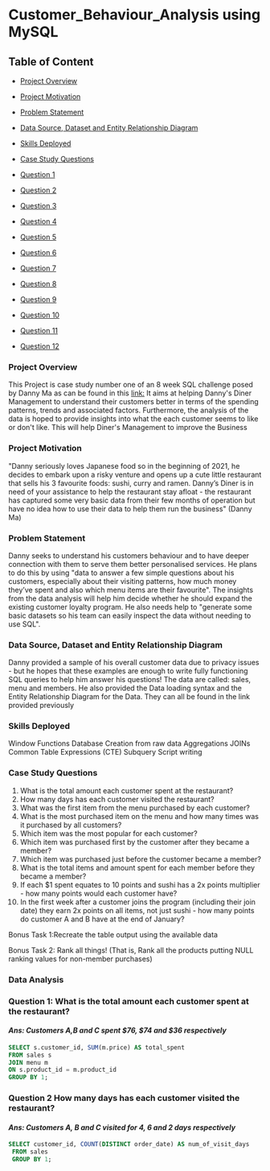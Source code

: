 # Customer_Behaviour_Analysis using MySQL

## Table of Content

- [Project Overview](#project-overview)

- [Project Motivation](#project-motivation)

- [Problem Statement](#problem-statement)
- [Data Source, Dataset and Entity Relationship Diagram](#data-Source,-dataset-and-entity-relationship-diagram)
- [Skills Deployed](#skills-deployed)
- [Case Study Questions](#case-study-questions)
- [Question 1](#question-1)
- [Question 2](#question-2)
- [Question 3](#question-3)
- [Question 4](#question-4)
- [Question 5](#question-5)
- [Question 6](#question-6)
- [Question 7](#question-7)
- [Question 8](#question-8)
- [Question 9](#question-9)
- [Question 10](#question-10)
- [Question 11](#question-11)
- [Question 12](#question-12)



### Project Overview

This Project is case study number one of an 8 week SQL challenge posed by Danny Ma as can be found in this [link:](https://8weeksqlchallenge.com/case-study-1/) It aims at helping Danny's Diner Management to understand their customers better in terms of the spending patterns, trends and associated factors. Furthermore, the analysis of the data is hoped to provide insights into what the each customer seems to like or don't like. This will help Diner's Management to improve the Business

### Project  Motivation

"Danny seriously loves Japanese food so in the beginning of 2021, he decides to embark upon a risky venture and opens up a cute little restaurant that sells his 3 favourite foods: sushi, curry and ramen. Danny’s Diner is in need of your assistance to help the restaurant stay afloat - the restaurant has captured some very basic data from their few months of operation but have no idea how to use their data to help them run the business" (Danny Ma)

### Problem Statement

Danny seeks to understand his customers behaviour and to have deeper connection with them to serve them better personalised services. He plans to do this by using "data to answer a few simple questions about his customers, especially about their visiting patterns, how much money they’ve spent and also which menu items are their favourite". 
The insights from the data analysis will help him decide whether he should expand the existing customer loyalty program. He also needs help to "generate some basic datasets so his team can easily inspect the data without needing to use SQL".

### Data Source, Dataset and Entity Relationship Diagram
Danny provided a sample of his overall customer data due to privacy issues - but he hopes that these examples are enough to write fully functioning SQL queries to help him answer his questions! The data are called: sales, menu and members. He also provided the Data loading syntax and the Entity Relationship Diagram for the Data. They can all be found in the link provided previously

### Skills Deployed

Window Functions
Database Creation from raw data
Aggregations
JOINs
Common Table Expressions (CTE)
Subquery
Script writing

### Case Study Questions
1. What is the total amount each customer spent at the restaurant?
2. How many days has each customer visited the restaurant?
3. What was the first item from the menu purchased by each customer?
4. What is the most purchased item on the menu and how many times was it purchased by all customers?
5. Which item was the most popular for each customer?
6. Which item was purchased first by the customer after they became a member?
7. Which item was purchased just before the customer became a member?
8. What is the total items and amount spent for each member before they became a member?
9. If each $1 spent equates to 10 points and sushi has a 2x points multiplier - how many points would each customer have?
10. In the first week after a customer joins the program (including their join date) they earn 2x points on all items, not just sushi - how many points do customer A and B have at the end of January?

Bonus Task 1:Recreate the table output using the available data 

Bonus Task 2: Rank all things! (That is, Rank all the products putting NULL ranking values for non-member purchases)

### Data Analysis

### Question 1: What is the total amount each customer spent at the restaurant?
#### _Ans: Customers A,B and C spent $76, $74 and $36 respectively_

```sql
SELECT s.customer_id, SUM(m.price) AS total_spent
FROM sales s
JOIN menu m
ON s.product_id = m.product_id
GROUP BY 1;
```
### Question 2 How many days has each customer visited the restaurant?
#### _Ans: Customers A, B and C visited for 4, 6 and 2 days respectively_

```sql
SELECT customer_id, COUNT(DISTINCT order_date) AS num_of_visit_days
 FROM sales
 GROUP BY 1;
```

